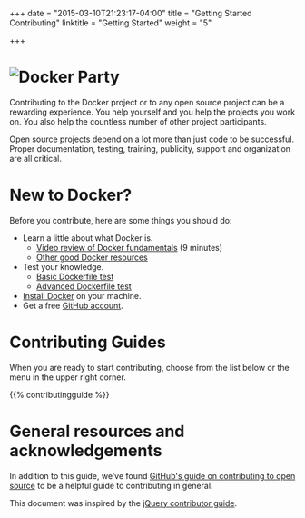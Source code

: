 +++
date = "2015-03-10T21:23:17-04:00"
title = "Getting Started Contributing"
linktitle = "Getting Started"
weight = "5"

+++


# ![Docker Party](/images/docker-friends.png)

Contributing to the Docker project or to any open source project can be a
rewarding experience. You help yourself and you help the projects you work on.
You also help the countless number of other project participants.

Open source projects depend on a lot more than just code to be successful.
Proper documentation, testing, training, publicity, support and organization are
all critical.

# New to Docker?

Before you contribute, here are some things you should do:

* Learn a little about what Docker is.
	* [Video review of Docker fundamentals](https://www.youtube.com/watch?v=zRLyovWi1gs) (9 minutes)
	* [Other good Docker resources](http://www.nkode.io/2014/08/24/valuable-docker-links.html)
* Test your knowledge.
	* [Basic Dockerfile test](https://docs.docker.com/userguide/level1/)
	* [Advanced Dockerfile test](https://docs.docker.com/userguide/level2/)
*  [Install Docker](http://docs.docker.com/introduction/#installation) on your machine.
*  Get a free [GitHub account](https://github.com).


# Contributing Guides

When you are ready to start contributing, choose from the list below or the menu
in the upper right corner.

{{% contributingguide %}}


# General resources and acknowledgements

In addition to this guide, we’ve found [GitHub's guide on contributing
to open source](https://guides.github.com/overviews/os-contributing/) to
be a helpful guide to contributing in general.

This document was inspired by the [jQuery contributor
guide](http://contribute.jquery.org/open-source/).
